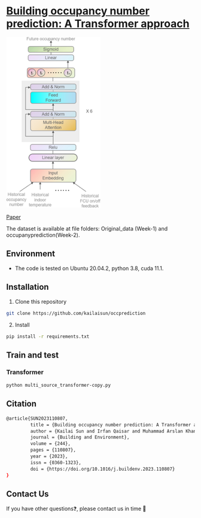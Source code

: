 # [Building occupancy number prediction: A Transformer approach](https://www.sciencedirect.com/science/article/pii/S036013232300834X)



 <img src="ct.jpg" width="50%">

 [Paper](https://www.sciencedirect.com/science/article/pii/S036013232300834X)
 
The dataset is available at file folders: Original_data (Week-1) and occupanyprediction(Week-2).

## Environment
- The code is tested on Ubuntu 20.04.2, python 3.8, cuda 11.1.


## Installation
 1. Clone this repository
  ```bash
  git clone https://github.com/kailaisun/occprediction
  ```
  
 2. Install 
  ```bash
  pip install -r requirements.txt
  ```
  

## Train and test
### Transformer

```Bash
python multi_source_transformer-copy.py
```

## Citation
```Bash
@article{SUN2023110807,
         title = {Building occupancy number prediction: A Transformer approach},
         author = {Kailai Sun and Irfan Qaisar and Muhammad Arslan Khan and Tian Xing and Qianchuan Zhao},
         journal = {Building and Environment},
         volume = {244},
         pages = {110807},
         year = {2023},
         issn = {0360-1323},
         doi = {https://doi.org/10.1016/j.buildenv.2023.110807}
}
```
## Contact Us

If you have other questions❓, please contact us in time 👬
